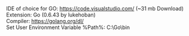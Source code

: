 
IDE of choice for GO: https://code.visualstudio.com/
(~31 mb Download)
<br>
Extension: Go (0.6.43 by lukehoban)
<br>
Compiler: https://golang.org/dl/
<br>
Set User Environment Variable %Path%: C:\Go\bin

